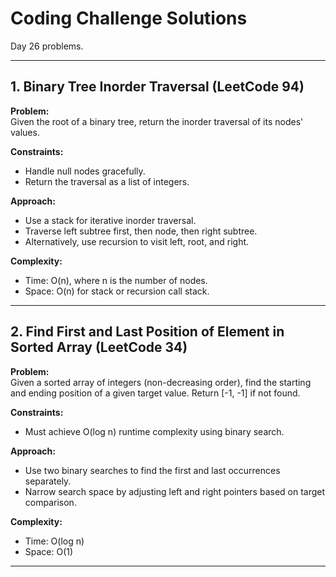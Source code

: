# Coding Challenge Solutions

Day 26 problems.

---

## 1. Binary Tree Inorder Traversal (LeetCode 94)

**Problem:**  
Given the root of a binary tree, return the inorder traversal of its nodes' values.

**Constraints:**  
- Handle null nodes gracefully.  
- Return the traversal as a list of integers.

**Approach:**  
- Use a stack for iterative inorder traversal.  
- Traverse left subtree first, then node, then right subtree.  
- Alternatively, use recursion to visit left, root, and right.

**Complexity:**  
- Time: O(n), where n is the number of nodes.  
- Space: O(n) for stack or recursion call stack.

---

## 2. Find First and Last Position of Element in Sorted Array (LeetCode 34)

**Problem:**  
Given a sorted array of integers (non-decreasing order), find the starting and ending position of a given target value. Return [-1, -1] if not found.

**Constraints:**  
- Must achieve O(log n) runtime complexity using binary search.

**Approach:**  
- Use two binary searches to find the first and last occurrences separately.  
- Narrow search space by adjusting left and right pointers based on target comparison.

**Complexity:**  
- Time: O(log n)  
- Space: O(1)

---